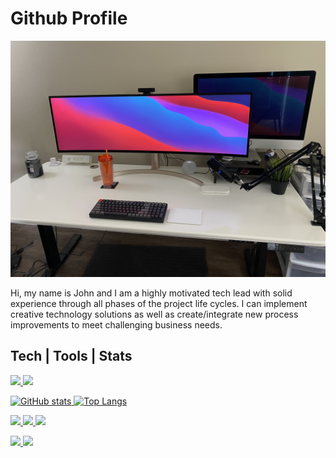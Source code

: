 # Github Profile

![How my desk setup looks currently](https://raw.githubusercontent.com/jrock2004/jrock2004/master/screenshot.jpeg)

Hi, my name is John and I am a highly motivated tech lead with solid experience through all phases of the project life cycles. I can implement creative technology solutions as well as create/integrate new process improvements to meet challenging business needs. 

## Tech | Tools | Stats

<!-- Frameworks -->
<p align="left">
  <a href="https://emberjs.com">
    <img src="https://img.shields.io/badge/emberjs%20-%23E04E39.svg?&style=for-the-badge&logo=ember.js&logoColor=white"/>
  </a>
  <a href="https://reactjs.org">
    <img src="https://img.shields.io/badge/react%20-%2361DAFB.svg?&style=for-the-badge&logo=react&logoColor=black"/>
  </a>
</p>

<!-- Github stats -->
<p align="left">
  <a href="https://github.com/anuraghazra/github-readme-stats">
    <img src="https://github-readme-stats.vercel.app/api?username=jrock2004&theme=dark&show_icons=true&&cache_seconds=1900&count_private=true" alt="GitHub stats" height="190" >
  </a>
  <a href="https://github.com/anuraghazra/github-readme-stats">
    <img src="https://github-readme-stats.vercel.app/api/top-langs/?username=jrock2004&theme=dark&layout=compact&langs_count=8" alt="Top Langs" heigth="190">
  </a>
</p>

<!-- Languages -->
<p align="left">
  <a href="https://javascript.com">
    <img src="https://img.shields.io/badge/javascript%20-%23323330.svg?&style=for-the-badge&logo=javascript&logoColor=%23F7DF1E"/>
  </a>
  <a href="https://typescriptlang.org">
    <img src="https://img.shields.io/badge/typescript%20-%233178C6.svg?&style=for-the-badge&logo=typescript&logoColor=white"/>
  </a>
  <a href="https://lua.org">
    <img src="https://img.shields.io/badge/lua%20-%232C2D72.svg?&style=for-the-badge&logo=lua&logoColor=white"/>
  </a>
</p>

<!-- Editors -->
<p align="left">
  <a href="https://neovim.io">
    <img src="https://img.shields.io/badge/neovim%20-%23323330.svg?&style=for-the-badge&logo=neovim&logoColor=%2357A143"/>
  </a>
  <a href="https://code.visualstudio.com">
    <img src="https://img.shields.io/badge/vscode%20-%23007ACC.svg?&style=for-the-badge&logo=Visual%20Studio%20Code&logoColor=white"/>
  </a>
</p>
